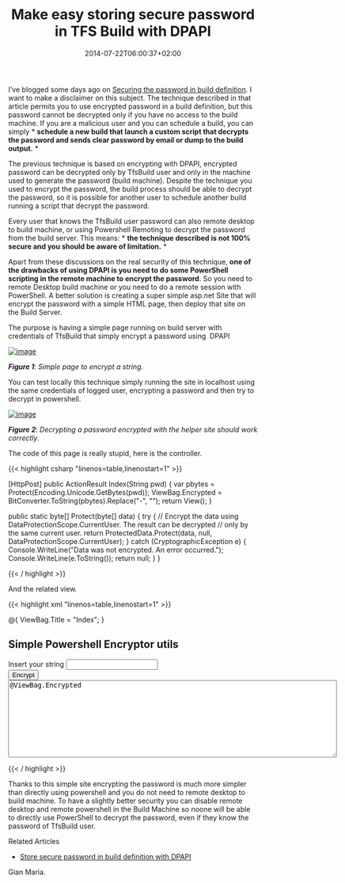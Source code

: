 ﻿---
title: "Make easy storing secure password in TFS Build with DPAPI"
description: ""
date: 2014-07-22T06:00:37+02:00
draft: false
tags: [Security,TfsBuild]
categories: [Team Foundation Server]
---
I’ve blogged some days ago on [Securing the password in build definition](http://www.codewrecks.com/blog/index.php/2014/07/12/store-secure-password-in-tfs-build-definition/). I want to make a disclaimer on this subject. The technique described in that article permits you to use encrypted password in a build definition, but this password cannot be decrypted only if you have no access to the build machine. If you are a malicious user and you can schedule a build, you can simply * **schedule a new build that launch a custom script that decrypts the password and sends clear password by email or dump to the build output.** *

The previous technique is based on encrypting with DPAPI, encrypted password can be decrypted only by TfsBuild user and only in the machine used to generate the password (build machine). Despite the technique you used to encrypt the password, the build process should be able to decrypt the password, so it is possible for another user to schedule another build running a script that decrypt the password.

Every user that knows the TfsBuild user password can also remote desktop to build machine, or using Powershell Remoting to decrypt the password from the build server. This means: * **the technique described is not 100% secure and you should be aware of limitation.** *

Apart from these discussions on the real security of this technique,  **one of the drawbacks of using DPAPI is you need to do some PowerShell scripting in the remote machine to encrypt the password**. So you need to remote Desktop build machine or you need to do a remote session with PowerShell. A better solution is creating a super simple asp.net Site that will encrypt the password with a simple HTML page, then deploy that site on the Build Server.

The purpose is having a simple page running on build server with credentials of TfsBuild that simply encrypt a password using  DPAPI

[![image](http://www.codewrecks.com/blog/wp-content/uploads/2014/07/image_thumb19.png "image")](http://www.codewrecks.com/blog/wp-content/uploads/2014/07/image19.png)

 ***Figure 1***: *Simple page to encrypt a string.*

You can test locally this technique simply running the site in localhost using the same credentials of logged user, encrypting a password and then try to decrypt in powershell.

[![image](http://www.codewrecks.com/blog/wp-content/uploads/2014/07/image_thumb20.png "image")](http://www.codewrecks.com/blog/wp-content/uploads/2014/07/image20.png)

 ***Figure 2***: *Decrypting a password encrypted with the helper site should work correctly.*

The code of this page is really stupid, here is the controller.

{{< highlight csharp "linenos=table,linenostart=1" >}}


[HttpPost]
public ActionResult Index(String pwd)
{
    var pbytes = Protect(Encoding.Unicode.GetBytes(pwd));
    ViewBag.Encrypted = BitConverter.ToString(pbytes).Replace("-", "");
    return View();
}

public static byte[] Protect(byte[] data)
{
    try
    {
        // Encrypt the data using DataProtectionScope.CurrentUser. The result can be decrypted 
        //  only by the same current user. 
        return ProtectedData.Protect(data, null, DataProtectionScope.CurrentUser);
    }
    catch (CryptographicException e)
    {
        Console.WriteLine("Data was not encrypted. An error occurred.");
        Console.WriteLine(e.ToString());
        return null;
    }
}

{{< / highlight >}}

And the related view.

{{< highlight xml "linenos=table,linenostart=1" >}}


@{
    ViewBag.Title = "Index";
}

<h2>Simple Powershell Encryptor utils</h2>
<form method="post">
    Insert your string <input type="password" name="pwd" />
    <br />
    <input type="submit" value="Encrypt" />
    <br />
    <textarea cols="80
              " rows="10" >@ViewBag.Encrypted</textarea>

</form>

{{< / highlight >}}

Thanks to this simple site encrypting the password is much more simpler than directly using powershell and you do not need to remote desktop to build machine. To have a slightly better security you can disable remote desktop and remote powershell in the Build Machine so noone will be able to directly use PowerShell to decrypt the password, even if they know the password of TfsBuild user.

Related Articles

- [Store secure password in build definition with DPAPI](http://www.codewrecks.com/blog/index.php/2014/07/12/store-secure-password-in-tfs-build-definition/)

Gian Maria.
